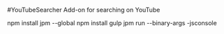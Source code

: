 #YouTubeSearcher
Add-on for searching on YouTube

npm install jpm --global
npm install
gulp
jpm run --binary-args -jsconsole